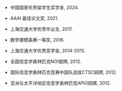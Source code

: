 
- 中国国家优秀留学生奖学金, 2024.

- AAAI 最佳论文奖, 2021.

- 上海交通大学优秀毕业生, 2017.

- 数学建模美赛一等奖, 2016.

- 上海交通大学优秀奖学金, 2014-2015.

- 全国信息学奥林匹克NOI银牌, 2012.

- 国际信息学奥林匹克竞赛中国队选拔CTSC铜牌, 2012.

- 亚洲与太平洋地区信息学奥林匹克APIO铜牌, 2012.


